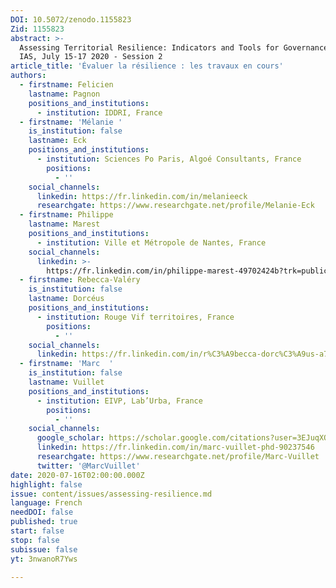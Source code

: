 ```yaml
---
DOI: 10.5072/zenodo.1155823
Zid: 1155823
abstract: >-
  Assessing Territorial Resilience: Indicators and Tools for Governance, Paris
  IAS, July 15-17 2020 - Session 2
article_title: 'Évaluer la résilience : les travaux en cours'
authors:
  - firstname: Felicien
    lastname: Pagnon
    positions_and_institutions:
      - institution: IDDRI, France
  - firstname: 'Mélanie '
    is_institution: false
    lastname: Eck
    positions_and_institutions:
      - institution: Sciences Po Paris, Algoé Consultants, France
        positions:
          - ''
    social_channels:
      linkedin: https://fr.linkedin.com/in/melanieeck
      researchgate: https://www.researchgate.net/profile/Melanie-Eck
  - firstname: Philippe
    lastname: Marest
    positions_and_institutions:
      - institution: Ville et Métropole de Nantes, France
    social_channels:
      linkedin: >-
        https://fr.linkedin.com/in/philippe-marest-49702424b?trk=public_profile_samename-profile
  - firstname: Rebecca-Valéry
    is_institution: false
    lastname: Dorcéus
    positions_and_institutions:
      - institution: Rouge Vif territoires, France
        positions:
          - ''
    social_channels:
      linkedin: https://fr.linkedin.com/in/r%C3%A9becca-dorc%C3%A9us-a7916622
  - firstname: 'Marc  '
    is_institution: false
    lastname: Vuillet
    positions_and_institutions:
      - institution: EIVP, Lab’Urba, France
        positions:
          - ''
    social_channels:
      google_scholar: https://scholar.google.com/citations?user=3EJuqXQAAAAJ&hl=fr
      linkedin: https://fr.linkedin.com/in/marc-vuillet-phd-90237546
      researchgate: https://www.researchgate.net/profile/Marc-Vuillet
      twitter: '@MarcVuillet'
date: 2020-07-16T02:00:00.000Z
highlight: false
issue: content/issues/assessing-resilience.md
language: French
needDOI: false
published: true
start: false
stop: false
subissue: false
yt: 3nwanoR7Yws

---
```


<Youtube yt="3nwanoR7Yws" caption="Évaluer la résilience : les travaux en cours"></Youtube>